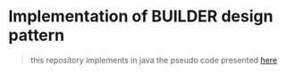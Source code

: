 # Implementation of BUILDER design pattern

> this repository implements in java the pseudo code presented [here](https://refactoring.guru/fr/design-patterns/builder)
